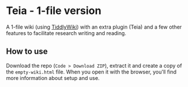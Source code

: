 # Teia - 1-file version

A 1-file wiki (using [TiddlyWiki](https://tiddlywiki.com/)) with an extra plugin (Teia) and a few other features to facilitate research writing and reading.

## How to use

Download the repo (`Code > Download ZIP`), extract it and create a copy of the `empty-wiki.html` file. When you open it with the browser, you'll find more information about setup and use.
